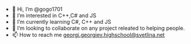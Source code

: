 - 👋 Hi, I’m @gogo1701
- 👀 I’m interested in C++,C# and JS
- 🌱 I’m currently learning C#, C++ and JS
- 💞️ I’m looking to collaborate on any project releated to helping people.
- 📫 How to reach me georgi.georgiev.highschool@svetlina.net

<!---
gogo1701/gogo1701 is a ✨ special ✨ repository because its `README.md` (this file) appears on your GitHub profile.
You can click the Preview link to take a look at your changes.
--->
